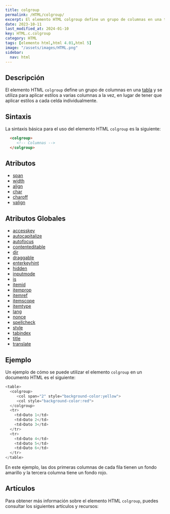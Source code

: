 ```yaml
---
title: colgroup
permalink: /HTML/colgroup/
excerpt: El elemento HTML colgroup define un grupo de columnas en una tabla y se utiliza para aplicar estilos a varias columnas a la vez. Permite aplicar estilos a columnas en lugar de celdas individuales.
date: 2023-10-11
last_modified_at: 2024-01-10
key: HTML.c.colgroup
category: HTML
tags: [elemento html,html 4.01,html 5]
image: "/assets/images/HTML.png"
sidebar:
  nav: html
---
```


## Descripción


El elemento HTML `colgroup` define un grupo de columnas en una [tabla](https://manualweb.net/html/tablas-html/) y se utiliza para aplicar estilos a varias columnas a la vez, en lugar de tener que aplicar estilos a cada celda individualmente.


## Sintaxis


La sintaxis básica para el uso del elemento HTML `colgroup` es la siguiente:


```html
  <colgroup>
     <!-- Columnas -->
  </colgroup>
```


## Atributos

- [span](https://www.w3api.com/HTML/colgroup/span/)
- [width](https://www.w3api.com/HTML/colgroup/span/)
- [align](https://www.w3api.com/HTML/colgroup/align)
- [char](https://www.w3api.com/HTML/colgroup/char)
- [charoff](https://www.w3api.com/HTML/colgroup/charoff)
- [valign](https://www.w3api.com/HTML/colgroup/valign)

## Atributos Globales

- [accesskey](https://www.w3api.com/HTML/accesskey/)
- [autocapitalize](https://www.w3api.com/HTML/autocapitalize/)
- [autofocus](https://www.w3api.com/HTML/autofocus/)
- [contenteditable](https://www.w3api.com/HTML/contenteditable/)
- [dir](https://www.w3api.com/HTML/dir/)
- [draggable](https://www.w3api.com/HTML/draggable/)
- [enterkeyhint](https://www.w3api.com/HTML/enterkeyhint/)
- [hidden](https://www.w3api.com/HTML/hidden/)
- [inputmode](https://www.w3api.com/HTML/inputmode/)
- [is](https://www.w3api.com/HTML/is/)
- [itemid](https://www.w3api.com/HTML/itemid/)
- [itemprop](https://www.w3api.com/HTML/itemprop/)
- [itemref](https://www.w3api.com/HTML/itemref/)
- [itemscope](https://www.w3api.com/HTML/itemscope/)
- [itemtype](https://www.w3api.com/HTML/itemtype/)
- [lang](https://www.w3api.com/HTML/lang/)
- [nonce](https://www.w3api.com/HTML/nonce/)
- [spellcheck](https://www.w3api.com/HTML/spellcheck/)
- [style](https://www.w3api.com/HTML/style/)
- [tabindex](https://www.w3api.com/HTML/tabindex/)
- [title](https://www.w3api.com/HTML/title/)
- [translate](https://www.w3api.com/HTML/translate/)

## Ejemplo


Un ejemplo de cómo se puede utilizar el elemento `colgroup` en un documento HTML es el siguiente:


```java
<table>
  <colgroup>
     <col span="2" style="background-color:yellow">
     <col style="background-color:red">
  </colgroup>
  <tr>
    <td>Dato 1</td>
    <td>Dato 2</td>
    <td>Dato 3</td>
  </tr>
  <tr>
    <td>Dato 4</td>
    <td>Dato 5</td>
    <td>Dato 6</td>
  </tr>
</table>
```


En este ejemplo, las dos primeras columnas de cada fila tienen un fondo amarillo y la tercera columna tiene un fondo rojo.


## Artículos


Para obtener más información sobre el elemento HTML `colgroup`, puedes consultar los siguientes artículos y recursos:

